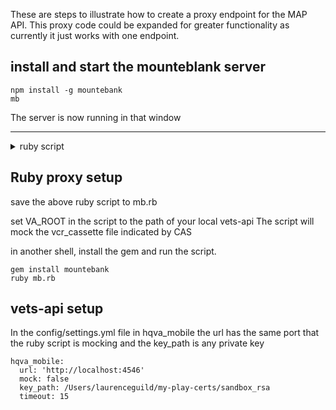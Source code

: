 
These are steps to illustrate how to create a proxy endpoint for the MAP API.
This proxy code could be expanded for greater functionality as currently it just works with one endpoint.

## install and start the mounteblank server

```
npm install -g mountebank
mb
```

The server is now running in that window

---

<details>
  <summary> ruby script </summary>
  
```
require 'mountebank'
require 'yaml'

puts "#{Mountebank.imposters}"

VA_ROOT = '/Users/laurenceguild/src/pgd_pr1/vets-api'
SPEC = 'spec/support/vcr_cassettes/health_quest'
CAS = 'appointments/get_appointment_by_id.yml'

path = "#{VA_ROOT}/#{SPEC}/#{CAS}"

cas_obj = YAML.load_file(path)
body = JSON.parse(cas_obj['http_interactions'][0]['response']['body']['string'])

port = 4546
protocol = Mountebank::Imposter::PROTOCOL_HTTP
imposter = Mountebank::Imposter.build(port, protocol)

# Create a response
status_code = 200
headers = {"Content-Type" => "application/json"}
response = Mountebank::Stub::HttpResponse.create(status_code, headers, body)

imposter.add_stub(response)
imposter.save!

```
  
</details>  

## Ruby proxy setup

save the above ruby script to mb.rb

set VA_ROOT in the script to the path of your local vets-api
The script will mock the vcr_cassette file indicated by CAS

in another shell, install the gem and run the script.

```
gem install mountebank
ruby mb.rb
```

## vets-api setup

In the config/settings.yml file in hqva_mobile the url has the same port
that the ruby script is mocking and the key_path is any private key

```
hqva_mobile:
  url: 'http://localhost:4546'
  mock: false
  key_path: /Users/laurenceguild/my-play-certs/sandbox_rsa
  timeout: 15
```  
